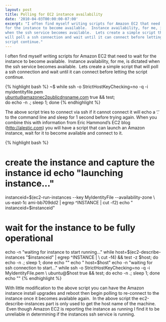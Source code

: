 ```yaml
---
layout: post
title: Polling for EC2 instance availability
date: '2010-04-03T00:00:00-07:00'
excerpt: "I often find myself writing scripts for Amazon EC2 that need to wait 
for the instance to become available.  Instance availability, for me, is dictated 
when the ssh service becomes available.  Lets create a simple script that 
will poll a ssh connection and wait until it can connect before letting the 
script continue."
---
```


I often find myself writing scripts for Amazon EC2 that need to wait for the 
instance to become available.  Instance availability, for me, is dictated 
when the ssh service becomes available.  Lets create a simple script that 
will poll a ssh connection and wait until it can connect before letting the 
script continue.

{% highlight bash %}
~$ while ssh -o StrictHostKeyChecking=no -q -i myidentityfile.pem \
       ubuntu@amazonec2publicdnsname.com true && test; \
       do echo -n .; sleep 1; done
{% endhighlight %}

The above script tries to connect via ssh if it cannot connect it will echo 
a ‘.’ to the command line and sleep for 1 second before trying again. When 
you combine this with information from Eric Hammond’s EC2 blog 
(http://alestic.com) you will have a script that can launch an Amazon 
instance, wait for it to become available and connect to it.

{% highlight bash %}
# create the instance and capture the instance id echo "launching instance..."
instanceid=$(ec2-run-instances --key MyIdentityFile --availability-zone \
us-east-1c ami-bb709dd2 | egrep ^INSTANCE | cut -f2) echo " instanceid=$instanceid"

# wait for the instance to be fully operational
echo -n "waiting for instance to start running..." 
while host=$(ec2-describe-instances "$instanceid" | egrep ^INSTANCE | \ 
cut -f4) && test -z $host; do echo -n .; sleep 1; done echo "" echo " host=$host" 
echo -n "waiting for ssh connection to start..." 
while ssh -o StrictHostKeyChecking=no -q -i MyIdentityFile.pem \ 
ubuntu@$host true && test; do echo -n .; sleep 1; done echo ""
{% endhighlight %}

With little modification to the above script you can have the Amazon 
instance install upgrades and reboot then begin polling to re-connect to 
the instance once it becomes available again.  In the above script the 
ec2-describe-instances part is only used to get the host name of the 
machine.  Even though Amazon EC2 is reporting the instance as running I 
find it to be unreliable in determining if the instances ssh service 
is running.
